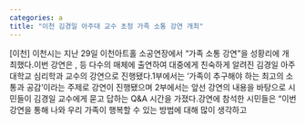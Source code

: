 ```yaml
---
categories: a
title: "이천 김경일 아주대 교수 초청 가족 소통 강연 개최"
---
```

[이천] 이천시는 지난 29일 이천아트홀 소공연장에서 “가족 소통 강연”을 성황리에 개최했다.이번 강연은 ,  등 다수의 매체에 출연하여 대중에게 친숙하게 알려진 김경일 아주대학교 심리학과 교수의 강연으로 진행됐다.1부에서는 ‘가족이 추구해야 하는 최고의 소통과 공감’이라는 주제로 강연이 진행됐으며 2부에서는 앞선 강연의 내용을 바탕으로 시민들이 김경일 교수에게 묻고 답하는 Q&A 시간을 가졌다.강연에 참석한 시민들은 “이번 강연을 통해 나와 우리 가족이 행복할 수 있는 방법에 대해 많이 생각하고